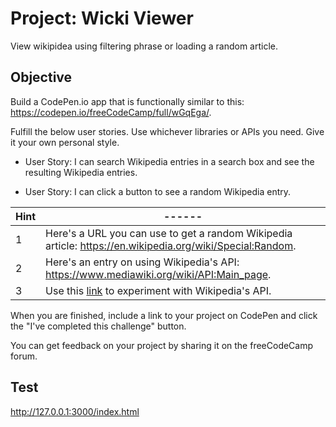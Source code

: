 # Project: Wicki Viewer

View wikipidea using filtering phrase or loading a random article.

## Objective 

Build a CodePen.io app that is functionally similar to this: https://codepen.io/freeCodeCamp/full/wGqEga/.

Fulfill the below user stories. Use whichever libraries or APIs you need. Give it your own personal style.

- User Story: I can search Wikipedia entries in a search box and see the resulting Wikipedia entries.

- User Story: I can click a button to see a random Wikipedia entry.

| Hint |------|
|------|------|
| 1    | Here's a URL you can use to get a random Wikipedia article: https://en.wikipedia.org/wiki/Special:Random.|
| 2    | Here's an entry on using Wikipedia's API: https://www.mediawiki.org/wiki/API:Main_page.|
| 3    | Use this [link](https://en.wikipedia.org/wiki/Special:ApiSandbox#action=query&titles=Main%20Page&prop=revisions&rvprop=content&format=jsonfm) to experiment with Wikipedia's API.|

When you are finished, include a link to your project on CodePen and click the "I've completed this challenge" button.

You can get feedback on your project by sharing it on the freeCodeCamp forum.

## Test

http://127.0.0.1:3000/index.html


